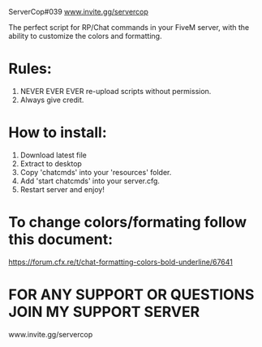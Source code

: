 ServerCop#039 www.invite.gg/servercop

The perfect script for RP/Chat commands in your FiveM server, with the ability to customize the colors and formatting.

# Rules: 
1. NEVER EVER EVER re-upload scripts without permission.
2. Always give credit.

# How to install:
1. Download latest file 
2. Extract to desktop
3. Copy 'chatcmds' into your 'resources' folder. 
4. Add 'start chatcmds' into your server.cfg. 
5. Restart server and enjoy!

# To change colors/formating follow this document:
https://forum.cfx.re/t/chat-formatting-colors-bold-underline/67641 

<h1>FOR ANY SUPPORT OR QUESTIONS JOIN MY SUPPORT SERVER</h1>
www.invite.gg/servercop
